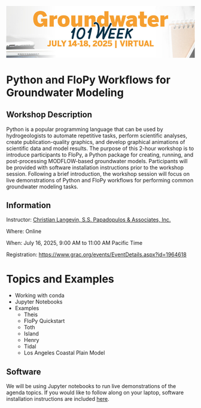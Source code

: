 ![alt](./images/header.png)

# Python and FloPy Workflows for Groundwater Modeling

## Workshop Description

Python is a popular programming language that can be used by hydrogeologists to automate repetitive tasks, perform scientific analyses, create publication-quality graphics, and develop graphical animations of scientific data and model results. The purpose of this 2-hour workshop is to introduce participants to FloPy, a Python package for creating, running, and post-processing MODFLOW-based groundwater models.  Participants will be provided with software installation instructions prior to the workshop session.  Following a brief introduction, the workshop session will focus on live demonstrations of Python and FloPy workflows for performing common groundwater modeling tasks.


## Information

Instructor: [Christian Langevin, S.S. Papadopulos & Associates, Inc.](https://sspa.com/christian-langevin-phd/)

Where: Online

When: July 16, 2025, 9:00 AM to 11:00 AM Pacific Time

Registration: https://www.grac.org/events/EventDetails.aspx?id=1964618

# Topics and Examples

* Working with conda
* Jupyter Notebooks
* Examples
  * Theis
  * FloPy Quickstart
  * Toth
  * Island
  * Henry
  * Tidal
  * Los Angeles Coastal Plain Model

## Software

We will be using Jupyter notebooks to run live demonstrations of the agenda topics.  If you would like to follow along on your laptop, software installation instructions are included [here](./software.md).